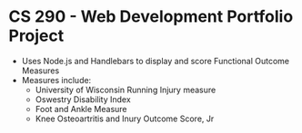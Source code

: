 # CS 290 - Web Development Portfolio Project

- Uses Node.js and Handlebars to display and score Functional Outcome Measures
- Measures include:
  - University of Wisconsin Running Injury measure
  - Oswestry Disability Index
  - Foot and Ankle Measure
  - Knee Osteoartritis and Inury Outcome Score, Jr
